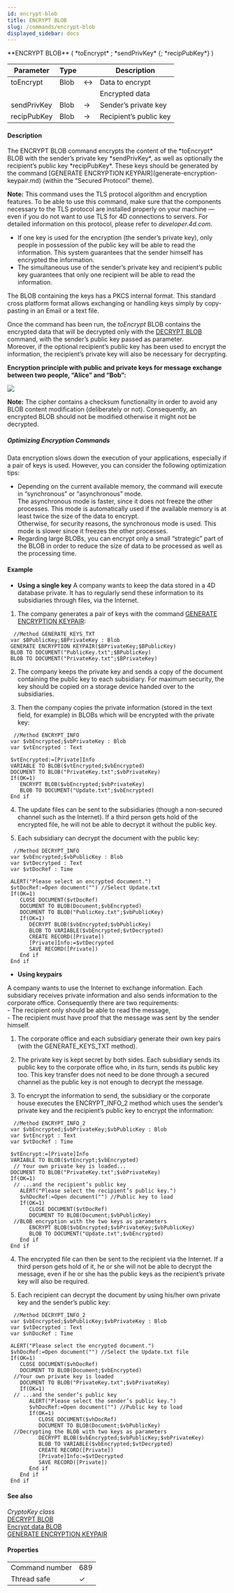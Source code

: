 ```yaml
---
id: encrypt-blob
title: ENCRYPT BLOB
slug: /commands/encrypt-blob
displayed_sidebar: docs
---
```


<!--REF #_command_.ENCRYPT BLOB.Syntax-->**ENCRYPT BLOB** ( *toEncrypt* ; *sendPrivKey* {; *recipPubKey*} )<!-- END REF-->
<!--REF #_command_.ENCRYPT BLOB.Params-->
| Parameter | Type |  | Description |
| --- | --- | --- | --- |
| toEncrypt | Blob | &#8596;  | Data to encrypt |
||| | Encrypted data |
| sendPrivKey | Blob | &#8594;  | Sender’s private key |
| recipPubKey | Blob | &#8594;  | Recipient’s public key |

<!-- END REF-->

#### Description 

<!--REF #_command_.ENCRYPT BLOB.Summary-->The ENCRYPT BLOB command encrypts the content of the *toEncrypt* BLOB with the sender’s private key *sendPrivKey*, as well as optionally the recipient’s public key *recipPubKey*.<!-- END REF--> These keys should be generated by the command [GENERATE ENCRYPTION KEYPAIR](generate-encryption-keypair.md) (within the “Secured Protocol” theme).

**Note:** This command uses the TLS protocol algorithm and encryption features. To be able to use this command, make sure that the components necessary to the TLS protocol are installed properly on your machine — even if you do not want to use TLS for 4D connections to servers. For detailed information on this protocol, please refer to *developer.4d.com*.

* If one key is used for the encryption (the sender’s private key), only people in possession of the public key will be able to read the information. This system guarantees that the sender himself has encrypted the information.
* The simultaneous use of the sender’s private key and recipient’s public key guarantees that only one recipient will be able to read the information.

The BLOB containing the keys has a PKCS internal format. This standard cross platform format allows exchanging or handling keys simply by copy-pasting in an Email or a text file.

Once the command has been run, the *toEncrypt* BLOB contains the encrypted data that will be decrypted only with the [DECRYPT BLOB](decrypt-blob.md) command, with the sender’s public key passed as parameter.   
Moreover, if the optional recipient’s public key has been used to encrypt the information, the recipient’s private key will also be necessary for decrypting.

**Encryption principle with public and private keys for message exchange between two people, “Alice” and “Bob”:** 
  
![](../assets/en/commands/pict13081.en.png)  

**Note:** The cipher contains a checksum functionality in order to avoid any BLOB content modification (deliberately or not). Consequently, an encrypted BLOB should not be modified otherwise it might not be decrypted.

##### Optimizing Encryption Commands 

Data encryption slows down the execution of your applications, especially if a pair of keys is used. However, you can consider the following optimization tips: 

* Depending on the current available memory, the command will execute in “synchronous” or “asynchronous” mode.  
The asynchronous mode is faster, since it does not freeze the other processes. This mode is automatically used if the available memory is at least twice the size of the data to encrypt.  
Otherwise, for security reasons, the synchronous mode is used. This mode is slower since it freezes the other processes.
* Regarding large BLOBs, you can encrypt only a small “strategic” part of the BLOB in order to reduce the size of data to be processed as well as the processing time.

#### Example 

* **Using a single key**
A company wants to keep the data stored in a 4D database private. It has to regularly send these information to its subsidiaries through files, via the Internet. 

1) The company generates a pair of keys with the command [GENERATE ENCRYPTION KEYPAIR](generate-encryption-keypair.md):

```4d
  //Method GENERATE_KEYS_TXT
 var $BPublicKey;$BPrivateKey : Blob
 GENERATE ENCRYPTION KEYPAIR($BPrivateKey;$BPublicKey)
 BLOB TO DOCUMENT("PublicKey.txt";$BPublicKey)
 BLOB TO DOCUMENT("PrivateKey.txt";$BPrivateKey)
```

2) The company keeps the private key and sends a copy of the document containing the public key to each subsidiary. For maximum security, the key should be copied on a storage device handed over to the subsidiaries.

3) Then the company copies the private information (stored in the text field, for example) in BLOBs which will be encrypted with the private key:

```4d
  //Method ENCRYPT_INFO
 var $vbEncrypted;$vbPrivateKey : Blob
 var $vtEncrypted : Text
 
 $vtEncrypted:=[Private]Info
 VARIABLE TO BLOB($vtEncrypted;$vbEncrypted)
 DOCUMENT TO BLOB("PrivateKey.txt";$vbPrivateKey)
 If(OK=1)
    ENCRYPT BLOB($vbEncrypted;$vbPrivateKey)
    BLOB TO DOCUMENT("Update.txt";$vbEncrypted)
 End if
```

4) The update files can be sent to the subsidiaries (though a non-secured channel such as the Internet). If a third person gets hold of the encrypted file, he will not be able to decrypt it without the public key.

5) Each subsidiary can decrypt the document with the public key:

```4d
  //Method DECRYPT_INFO
 var $vbEncrypted;$vbPublicKey : Blob
 var $vtDecrytped : Text
 var $vtDocRef : Time
 
 ALERT("Please select an encrypted document.")
 $vtDocRef:=Open document("") //Select Update.txt
 If(OK=1)
    CLOSE DOCUMENT($vtDocRef)
    DOCUMENT TO BLOB(Document;$vbEncrypted)
    DOCUMENT TO BLOB("PublicKey.txt";$vbPublicKey)
    If(OK=1)
       DECRYPT BLOB($vbEncrypted;$vbPublicKey)
       BLOB TO VARIABLE($vbEncrypted;$vtDecrypted)
       CREATE RECORD([Private])
       [Private]Info:=$vtDecrypted
       SAVE RECORD([Private])
    End if
 End if
```

* **Using keypairs**

A company wants to use the Internet to exchange information. Each subsidiary receives private information and also sends information to the corporate office. Consequently there are two requirements:  
\- The recipient only should be able to read the message,  
\- The recipient must have proof that the message was sent by the sender himself.

1) The corporate office and each subsidiary generate their own key pairs (with the GENERATE\_KEYS\_TXT method).

2) The private key is kept secret by both sides. Each subsidiary sends its public key to the corporate office who, in its turn, sends its public key too. This key transfer does not need to be done through a secured channel as the public key is not enough to decrypt the message.

3) To encrypt the information to send, the subsidiary or the corporate house executes the ENCRYPT\_INFO\_2 method which uses the sender’s private key and the recipient’s public key to encrypt the information:

```4d
  //Method ENCRYPT_INFO_2
 var $vbEncrypted;$vbPrivateKey;$vbPublicKey : Blob
 var $vtEncrypt : Text
 var $vtDocRef : Time
 
 $vtEncrypt:=[Private]Info
 VARIABLE TO BLOB($vtEncrypt;$vbEncrypted)
  // Your own private key is loaded...
 DOCUMENT TO BLOB("PrivateKey.txt";$vbPrivateKey)
 If(OK=1)
  // ...and the recipient’s public key
    ALERT("Please select the recipient’s public key.")
    $vhDocRef:=Open document("") //Public key to load
    If(OK=1)
       CLOSE DOCUMENT($vtDocRef)
       DOCUMENT TO BLOB(Document;$vbPublicKey)
  //BLOB encryption with the two keys as parameters
       ENCRYPT BLOB($vbEncrypted;$vbPrivateKey;$vbPublicKey)
       BLOB TO DOCUMENT("Update.txt";$vbEncrypted)
    End if
 End if
```

4) The encrypted file can then be sent to the recipient via the Internet. If a third person gets hold of it, he or she will not be able to decrypt the message, even if he or she has the public keys as the recipient’s private key will also be required.

5) Each recipient can decrypt the document by using his/her own private key and the sender’s public key:

```4d
  //Method DECRYPT_INFO_2
 var $vbEncrypted;$vbPublicKey;$vbPrivateKey : Blob
 var $vtDecrypted : Text
 var $vhDocRef : Time
 
 ALERT("Please select the encrypted document.")
 $vhDocRef:=Open document("") //Select the Update.txt file
 If(OK=1)
    CLOSE DOCUMENT($vhDocRef)
    DOCUMENT TO BLOB(Document;$vbEncrypted)
  //Your own private key is loaded
    DOCUMENT TO BLOB("PrivateKey.txt";$vbPrivateKey)
    If(OK=1)
  // ...and the sender’s public key
       ALERT("Please select the sender’s public key.")
       $vhDocRef:=Open document("") //Public key to load
       If(OK=1)
          CLOSE DOCUMENT($vhDocRef)
          DOCUMENT TO BLOB(Document;$vbPublicKey)
  //Decrypting the BLOB with two keys as parameters
          DECRYPT BLOB($vbEncrypted;$vbPublicKey;$vbPrivateKey)
          BLOB TO VARIABLE($vbEncrypted;$vtDecrypted)
          CREATE RECORD([Private])
          [Private]Info:=$vtDecrypted
          SAVE RECORD([Private])
       End if
    End if
 End if
```

#### See also 

*CryptoKey class*  
[DECRYPT BLOB](decrypt-blob.md)  
[Encrypt data BLOB](encrypt-data-blob.md)  
[GENERATE ENCRYPTION KEYPAIR](generate-encryption-keypair.md)  

#### Properties

|  |  |
| --- | --- |
| Command number | 689 |
| Thread safe | &check; |


